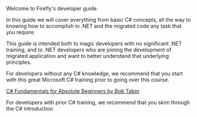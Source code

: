 ﻿Welcome to Firefly's developer guide.

In this guide we will cover everything from basic C# concepts, all the way to knowing how to accomplish in .NET and the migrated code any task that you require.

This guide is intended both to magic developers with no significant .NET training, and to .NET developers who are joining the development of migrated application and want to better understand that underlying principles.

For developers without any C# knowledge, we recommend that you start with this great Microsoft C# training prior to going over this course.

[C# Fundamentals for Absolute Beginners by Bob Tabor](https://mva.microsoft.com/en-US/training-courses/c-fundamentals-for-absolute-beginners-16169?l=Lvld4EQIC_2706218949)

For developers with prior C# training, we recommend that you skim through the C# introduction